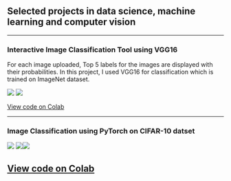 ## Selected projects in data science, machine learning and computer vision

---

### Interactive Image Classification Tool using VGG16

For each image uploaded, Top 5 labels for the images are displayed with their probabilities. In this project, I used VGG16 for classification which is trained on ImageNet dataset.

[![](https://img.shields.io/badge/Python-white?logo=Python)](#) [![](https://img.shields.io/badge/Jupyter-white?logo=Jupyter)](#)

[View code on Colab](https://colab.research.google.com/drive/1c1vrtcP-dPXyx8yLOV-eZ-41zp8xFooc?usp=sharing)

---
### Image Classification using PyTorch on CIFAR-10 datset

[![](https://img.shields.io/badge/Python-white?logo=Python)](#) [![](https://img.shields.io/badge/Jupyter-white?logo=Jupyter)](#)[![](https://img.shields.io/badge/PyTorch-white?logo=pytorch)](#)

[View code on Colab](https://colab.research.google.com/drive/19RLDS4zTxGW7AOs_URwUd7XhOTd_guvO?usp=sharing)
---

